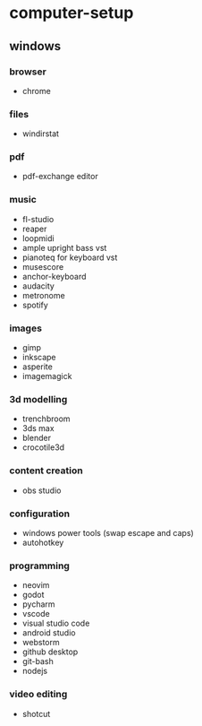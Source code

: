 # computer-setup

## windows

### browser
* chrome

### files
* windirstat

### pdf 
* pdf-exchange editor

### music
* fl-studio
* reaper
* loopmidi
* ample upright bass vst
* pianoteq for keyboard vst
* musescore
* anchor-keyboard
* audacity
* metronome
* spotify

### images
* gimp
* inkscape
* asperite
* imagemagick

### 3d modelling
* trenchbroom
* 3ds max
* blender
* crocotile3d

### content creation
* obs studio

### configuration
* windows power tools (swap escape and caps)
* autohotkey

### programming
* neovim
* godot
* pycharm
* vscode
* visual studio code
* android studio
* webstorm
* github desktop
* git-bash
* nodejs
  
### video editing
* shotcut
